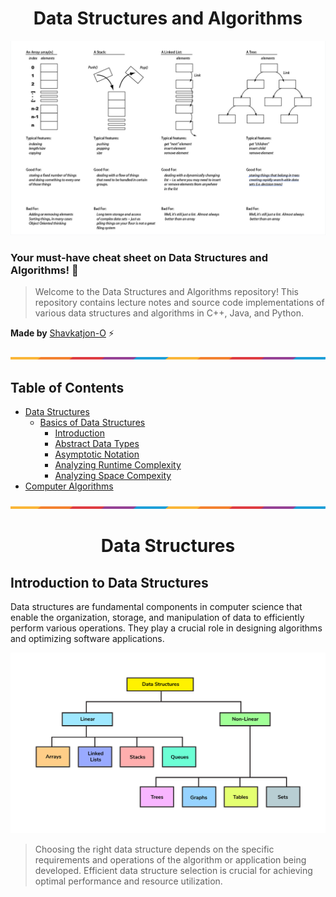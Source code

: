 <h1 align="center">Data Structures and Algorithms</h1>

<!-- <p align="center"><strong>Lecture Notes • Source Code • Resources • by @Shavkatjon-O</strong></p> -->

![Data Structures and Computer Algorithms](images/dsa-main.png)

<h3>Your must-have cheat sheet on Data Structures and Algorithms! 🚀  </h3>

> Welcome to the Data Structures and Algorithms repository! This repository contains lecture notes and source code implementations of various data structures and algorithms in C++, Java, and Python.

**Made by** [Shavkatjon-O](https://github.com/Shavkatjon-O) ⚡️

![Divider](images/line.png)

## Table of Contents

- [Data Structures](#data-structures)
  - [Basics of Data Structures](#data-structures-basics)
    - [Introduction](#data-structures-introduction)
    - [Abstract Data Types](#abstract-data-types)
    - [Asymptotic Notation](#asymptotic-notation)
    - [Analyzing Runtime Complexity](#analyzing-runtime-complexity)
    - [Analyzing Space Compexity](#analyzing-space-complexity)
- [Computer Algorithms](#computer-algorithms)

![Divider](images/line.png)

<h1 align="center">Data Structures</h1>

## Introduction to Data Structures

Data structures are fundamental components in computer science that enable the organization, storage, and manipulation of data to efficiently perform various operations. They play a crucial role in designing algorithms and optimizing software applications.

![Data Structures](images/data-structures.png)

> Choosing the right data structure depends on the specific requirements and operations of the algorithm or application being developed. Efficient data structure selection is crucial for achieving optimal performance and resource utilization.


<!-- ## Table of Contents
- [Section 1](#section-1)
  - [Subsection 1.1](#subsection-1.1)
  - [Subsection 1.2](#subsection-1.2)
- [Section 2](#section-2)
  - [Subsection 2.1](#subsection-2.1)
  - [Subsection 2.2](#subsection-2.2)


## 📚 Table of Contents
- [Introduction](#introduction)
- [Features](#features)
- [Installation](#installation)
- [Usage](#usage)



<details>
  <summary>Table of Contents</summary>

  - [Section 1](#section-1)
    - [Subsection 1.1](#subsection-1.1)
    - [Subsection 1.2](#subsection-1.2)
  - [Section 2](#section-2)
    - [Subsection 2.1](#subsection-2.1)
    - [Subsection 2.2](#subsection-2.2)
</details>


## Table of Contents

- [Section 1](#section-1)
---
- [Section 2](#section-2)
---
- [Section 3](#section-3)


## **Table of Contents**
- [*Section 1*](#section-1)
- [**Section 2**](#section-2)
- [_Section 3_](#section-3)

<span style="color: green;">**Table of Contents**</span>
- <span style="color: blue;">[Section 1](#section-1)</span>
- <span style="color: red;">[Section 2](#section-2)</span>
- <span style="color: purple;">[Section 3](#section-3)</span>
 -->

<!-- ## Table of Contents

1. [Introduction](#introduction)
2. [Languages](#languages)
3. [Directory Structure](#directory-structure)
4. [How to Use](#how-to-use)
5. [Contributing](#contributing)
6. [License](#license)

## Introduction

This repository serves as a resource for learning and implementing fundamental data structures and algorithms. Whether you are a student, programmer, or anyone interested in sharpening your problem-solving skills, you'll find a variety of materials and code snippets here.

## Languages

The code examples are provided in the following programming languages:

- Python
- Java
- C++

Feel free to explore the language-specific folders to find the implementation that best suits your needs.

## Directory Structure

The repository is organized into different directories based on programming languages. Each language folder contains subdirectories for various topics, such as arrays, linked lists, sorting algorithms, searching algorithms, etc.

```
/data-structures-and-algorithms
|-- python
| |-- arrays
| |-- linked_lists
| |-- sorting
| |-- searching
| ...
|-- java
| |-- arrays
| |-- linked_lists
| |-- sorting
| |-- searching
| ...
|-- cpp
| |-- arrays
| |-- linked_lists
| |-- sorting
| |-- searching
| ...
``` -->